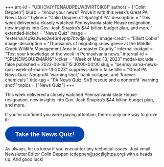 +++
arc-id = "UBHOVJYTENAUDPBLWBWRTCIKCI"
authors = ["Colin Deppen"]
blurb = "Know your news? Prove it with this week’s Great PA News Quiz."
byline = "Colin Deppen of Spotlight PA"
description = "This week delivered a closely watched Pennsylvania state House resignation, new insights into Gov. Josh Shapiro’s $44 billion budget plan, and more."
extended-kicker = "News Quiz"
image = "external/4p9a3weq2e46r4vptp7btvdjkr.jpeg"
image-credit = "Elliott Cobin"
image-description = "Thousands of migrating snow geese at the Middle Creek Wildlife Management Area in Lancaster County."
internal-budget = "Test your knowledge of the week in Pennsylvania news."
internal-id = "SPLNEWSQUIZMAR16"
kicker = "Week of Mar. 13, 2023"
modal-exclude = false
published = 2023-03-16T15:30:00-04:00
slug = "pennsylvania-news-quiz-week-of-march-13-2023"
suppress-date = false
title = "Great PA News Quiz: Nonprofit ‘warning shot,’ bank collapse, and ‘forever chemicals’"
title-tag = "PA News Quiz: SVB rescue and a nonprofit 'warning shot'"
topics = ["News Quiz"]
+++

This week delivered a closely watched Pennsylvania state House resignation, new insights into Gov. Josh Shapiro’s $44 billion budget plan, and more.

If you’re confident you were paying attention, there’s only one way to prove it:

<button data-tf-popup="eygo3MFD" data-tf-opacity="100" data-tf-size="100" data-tf-iframe-props="title=SPL News Quiz Week 9 - March 16" data-tf-transitive-search-params data-tf-medium="snippet" style="all:unset;font-family:Helvetica,Arial,sans-serif;display:inline-block;max-width:100%;white-space:nowrap;overflow:hidden;text-overflow:ellipsis;background-color:#0445AF;color:#fff;font-size:20px;border-radius:25px;padding:0 33px;font-weight:bold;height:50px;cursor:pointer;line-height:50px;text-align:center;margin:0;text-decoration:none;">Take the News Quiz!</button><script src="//embed.typeform.com/next/embed.js"></script>

As always, let us know if you encounter any technical issues. Just email Newsletter Editor Colin Deppen (<a href="mailto:cdeppen@spotlightpa.org">cdeppen@spotlightpa.org</a>) with a heads up. And good luck!
